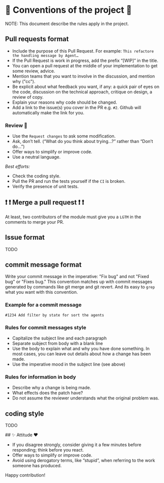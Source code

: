 # :star2: Conventions of the project :star2:

NOTE: This document describe the rules apply in the project.

## Pull requests format

* Include the purpose of this Pull Request. For example:
`This refactore the handling message by Agent…`
* If the Pull Request is work in progress, add the prefix “[WIP]” in the title.
* You can open a pull request at the middle of your implementation to get some review, advice.
* Mention teams that you want to involve in the discussion, and mention why ("cc").
* Be explicit about what feedback you want, if any: a quick pair of eyes on the code, 
discussion on the technical approach, critique on design, a review of copy.
* Explain your reasons why code should be changed.
* Add a link to the issue(s) you cover in the PR e.g. `#2`. Github will automatically make the link for you. 

### Review :eyes:

* Use the `Request changes` to ask some modification.
* Ask, don’t tell. (“What do you think about trying…?” rather than “Don’t do…”)
* Offer ways to simplify or improve code.
* Use a neutral language.

_Best efforts:_
* Check the coding style.
* Pull the PR and run the tests yourself if the `CI` is broken.
* Verify the presence of unit tests.

## :exclamation: :exclamation: Merge a pull request :exclamation: :exclamation:

At least, two contributors of the module must give you a `LGTM` in the comments to merge your PR.

## Issue format

TODO

## commit message format

Write your commit message in the imperative: "Fix bug" and not "Fixed
bug" or "Fixes bug." This convention matches up with commit messages
generated by commands like git merge and git revert.
And its easy to `grep` what you want with this convention.

### Example for a commit message

``` 
#1234 Add filter by state for sort the agents
```

### Rules for commit messages style
* Capitalize the subject line and each paragraph
* Separate subject from body with a blank line
* Use the body to explain what and why you have done something. In most cases, you can leave out details about how a change has been made.
* Use the imperative mood in the subject line (see above)

### Rules for information in body
* Describe why a change is being made.
* What effects does the patch have?
* Do not assume the reviewer understands what the original problem was.

## coding style

TODO

## :sparkles: Attitude :heart:

* If you disagree strongly, consider giving it a few minutes before responding; think before you react.
* Offer ways to simplify or improve code.
* Avoid using derogatory terms, like “stupid”, when referring to the work someone has produced.

Happy contribution!

